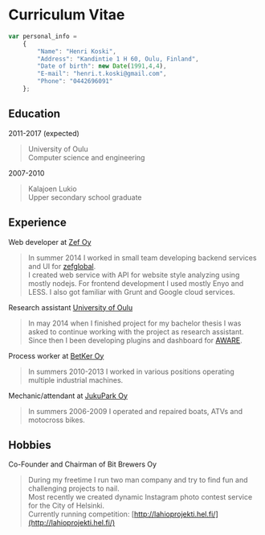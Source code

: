 # Curriculum Vitae
```javascript
var personal_info =
    {
        "Name": "Henri Koski",
        "Address": "Kandintie 1 H 60, Oulu, Finland",
        "Date of birth": new Date(1991,4,4),
        "E-mail": "henri.t.koski@gmail.com",
        "Phone": "0442696091"
    };
```

Education
---------

2011-2017 (expected)

> University of Oulu<br>Computer science and engineering

2007-2010

> Kalajoen Lukio<br>Upper secondary school graduate
  
Experience
----------

Web developer at [Zef Oy](http://www.zef.fi/en/home/)
> In summer 2014 I worked in small team developing backend services and UI for [zefglobal](http://apps.zefglobal.com/).<br>I created web service with API for website style analyzing using mostly nodejs.
> For frontend development I used mostly Enyo and LESS.
> I also got familiar with Grunt and Google cloud services.

Research assistant [University of Oulu](http://www.oulu.fi/cse/)
> In may 2014 when I finished project for my bachelor thesis I was asked to continue
> working with the project as research assistant. Since then I been developing plugins
> and dashboard for [AWARE](http://www.awareframework.com). 
    
Process worker at [BetKer Oy](http://www.betker.fi/)
> In summers 2010-2013 I worked in various positions operating multiple industrial machines.

Mechanic/attendant at [JukuPark Oy](http://www.jukupark.fi/tmp_jukupark_kalajoki_site_0.asp?sua=12&lang=3&s=660)
> In summers 2006-2009 I operated and repaired boats, ATVs and motocross bikes.

Hobbies
----------
Co-Founder and Chairman of Bit Brewers Oy
> During my freetime I run two man company and try to find fun and challenging projects to nail.<br>Most recently we created dynamic Instagram photo contest service for the City of Helsinki.<br>Currently running competition: [http://lahioprojekti.hel.fi/](http://lahioprojekti.hel.fi/)
